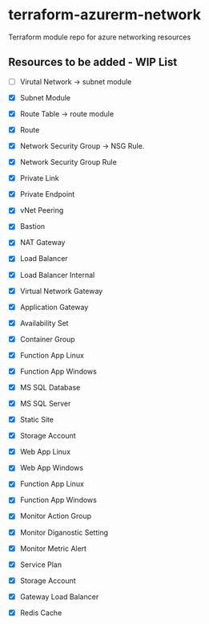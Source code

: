 # terraform-azurerm-network
Terraform module repo for azure networking resources


## Resources to be added - WIP List

- [ ] Virutal Network -> subnet module
- [x] Subnet Module
- [x] Route Table -> route module
- [x] Route
- [x] Network Security Group -> NSG Rule.
- [x] Network Security Group Rule
- [x] Private Link
- [x] Private Endpoint
- [x] vNet Peering
- [x] Bastion
- [x] NAT Gateway
- [x] Load Balancer
- [x] Load Balancer Internal
- [x] Virtual Network Gateway
- [x] Application Gateway
- [x] Availability Set
- [x] Container Group
- [x] Function App Linux
- [x] Function App Windows
- [x] MS SQL Database
- [x] MS SQL Server
- [x] Static Site
- [x] Storage Account
- [x] Web App Linux
- [x] Web App Windows

- [x] Function App Linux
- [x] Function App Windows
- [x] Monitor Action Group
- [x] Monitor Diganostic Setting
- [x] Monitor Metric Alert
- [x] Service Plan
- [x] Storage Account
- [x] Gateway Load Balancer
- [x] Redis Cache

